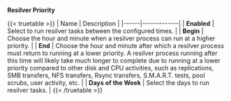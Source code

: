 &NewLine;

**Resilver Priority**

{{< truetable >}}
| Name | Description |
|------|-------------|
| **Enabled** | Select to run resilver tasks between the configured times. |
| **Begin** | Choose the hour and minute when a resilver process can run at a higher priority. |
| **End** | Choose the hour and minute after which a resilver process must return to running at a lower priority. A resilver process running after this time will likely take much longer to complete due to running at a lower priority compared to other disk and CPU activities, such as replications, SMB transfers, NFS transfers, Rsync transfers, S.M.A.R.T. tests, pool scrubs, user activity, etc. |
| **Days of the Week** | Select the days to run resilver tasks. |
{{< /truetable >}}
